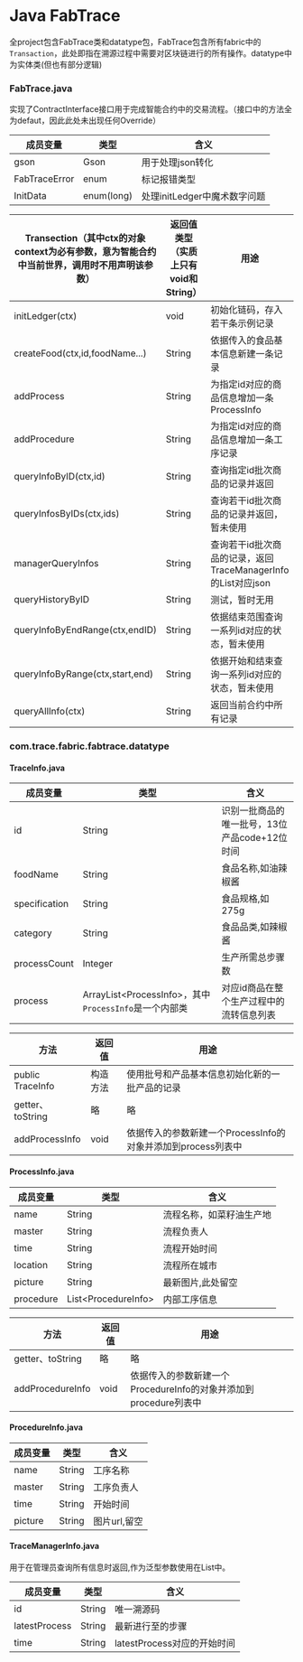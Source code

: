 # Java FabTrace

全project包含FabTrace类和datatype包，FabTrace包含所有fabric中的`Transaction`，此处即指在溯源过程中需要对区块链进行的所有操作。datatype中为实体类(但也有部分逻辑)
### FabTrace.java
实现了ContractInterface接口用于完成智能合约中的交易流程。（接口中的方法全为defaut，因此此处未出现任何Override）

| 成员变量 | 类型 | 含义 |
| ---- | ---- | ---- |
|gson|Gson|用于处理json转化|
|FabTraceError|enum|标记报错类型|
|InitData|enum(long)|处理initLedger中魔术数字问题|

|Transection（其中ctx的对象context为必有参数，意为智能合约中当前世界，调用时不用声明该参数）|返回值类型（实质上只有void和String）|用途|
|---|---|---|
|initLedger(ctx)|void|初始化链码，存入若干条示例记录|
|createFood(ctx,id,foodName...)|String|依据传入的食品基本信息新建一条记录|
|addProcess|String|为指定id对应的商品信息增加一条ProcessInfo|
|addProcedure|String|为指定id对应的商品信息增加一条工序记录|
|queryInfoByID(ctx,id)|String|查询指定id批次商品的记录并返回|
|queryInfosByIDs(ctx,ids)|String|查询若干id批次商品的记录并返回，暂未使用|
|managerQueryInfos|String|查询若干id批次商品的记录，返回TraceManagerInfo的List对应json|
|queryHistoryByID|String|测试，暂时无用|
|queryInfoByEndRange(ctx,endID)|String|依据结束范围查询一系列id对应的状态，暂未使用|
|queryInfoByRange(ctx,start,end)|String|依据开始和结束查询一系列id对应的状态，暂未使用|
|queryAllInfo(ctx)|String|返回当前合约中所有记录|

### com.trace.fabric.fabtrace.datatype

#### TraceInfo.java
| 成员变量 | 类型 | 含义 |
| ---- | ---- | ---- |
|id|String|识别一批商品的唯一批号，13位产品code+12位时间|
|foodName|String|食品名称,如油辣椒酱|
|specification|String|食品规格,如275g|
|category|String|食品品类,如辣椒酱|
|processCount|Integer|生产所需总步骤数|
|process|ArrayList\<ProcessInfo\>，其中`ProcessInfo`是一个内部类|对应id商品在整个生产过程中的流转信息列表|

|方法|返回值|用途|
|----|----|----|
|public TraceInfo|构造方法|使用批号和产品基本信息初始化新的一批产品的记录|
|getter、toString|略|略|
|addProcessInfo|void|依据传入的参数新建一个ProcessInfo的对象并添加到process列表中|

#### ProcessInfo.java

|成员变量|类型|含义|
|---|---|---|
|name|String|流程名称，如菜籽油生产地|
|master|String|流程负责人|
|time|String|流程开始时间|
|location|String|流程所在城市|
|picture|String|最新图片,此处留空|
|procedure|List\<ProcedureInfo\>|内部工序信息|

|方法|返回值|用途|
|----|----|----|
|getter、toString|略|略|
|addProcedureInfo|void|依据传入的参数新建一个ProcedureInfo的对象并添加到procedure列表中|

#### ProcedureInfo.java

|成员变量|类型|含义|
|----|----|----|
|name|String|工序名称|
|master|String|工序负责人|
|time|String|开始时间|
|picture|String|图片url,留空|

#### TraceManagerInfo.java
用于在管理员查询所有信息时返回,作为泛型参数使用在List中。

|成员变量|类型|含义|
|----|----|----|
|id|String|唯一溯源码|
|latestProcess|String|最新进行至的步骤|
|time|String|latestProcess对应的开始时间|